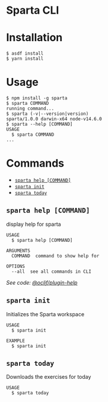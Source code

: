Sparta CLI
======

# Installation

```
$ asdf install
$ yarn install
```

# Usage
<!-- usage -->
```sh-session
$ npm install -g sparta
$ sparta COMMAND
running command...
$ sparta (-v|--version|version)
sparta/1.0.0 darwin-x64 node-v14.6.0
$ sparta --help [COMMAND]
USAGE
  $ sparta COMMAND
...
```
<!-- usagestop -->
# Commands
<!-- commands -->
* [`sparta help [COMMAND]`](#sparta-help-command)
* [`sparta init`](#sparta-init)
* [`sparta today`](#sparta-today)

## `sparta help [COMMAND]`

display help for sparta

```
USAGE
  $ sparta help [COMMAND]

ARGUMENTS
  COMMAND  command to show help for

OPTIONS
  --all  see all commands in CLI
```

_See code: [@oclif/plugin-help](https://github.com/oclif/plugin-help/blob/v3.2.0/src/commands/help.ts)_

## `sparta init`

Initializes the Sparta workspace

```
USAGE
  $ sparta init

EXAMPLE
  $ sparta init
```

## `sparta today`

Downloads the exercises for today

```
USAGE
  $ sparta today
```
<!-- commandsstop -->
